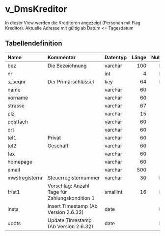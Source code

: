 # v_DmsKreditor

In dieser View werden die Kreditoren angezeigt (Personen mit Flag Kreditor). Aktuelle Adresse mit gültig ab Datum <= Tagesdatum

## Tabellendefinition

| Name           | Kommentar                                      | Datentyp | Länge | Nullable |
| :------------- | :--------------------------------------------- | :------- | ----: | :------: |
| bez            | Die Bezeichnung                                | varchar  |   100 |    N     |
| nr             |                                                | int      |     4 |    N     |
| s_seqnr        | Der Primärschlüssel                            | key      |    64 |    N     |
| name           |                                                | varchar  |    60 |    J     |
| vorname        |                                                | varchar  |    60 |    J     |
| strasse        |                                                | varchar  |    67 |    J     |
| plz            |                                                | varchar  |    15 |    J     |
| postfach       |                                                | varchar  |    60 |    J     |
| ort            |                                                | varchar  |    60 |    J     |
| tel1           | Privat                                         | varchar  |    60 |    J     |
| tel2           | Geschäft                                       | varchar  |    60 |    J     |
| fax            |                                                | varchar  |    60 |    J     |
| homepage       |                                                | varchar  |    60 |    J     |
| email          |                                                | varchar  |   500 |    J     |
| mwstregisternr | Steuerregisternummer                           | varchar  |    30 |    N     |
| frist1         | Vorschlag: Anzahl Tage für Zahlungskondition 1 | smallint |    16 |    N     |
| insts          | Insert Timestamp (Ab Version 2.6.32)           | date     |       |    N     |
| updts          | Update Timestamp (Ab Version 2.6.32)           | date     |       |    N     |
